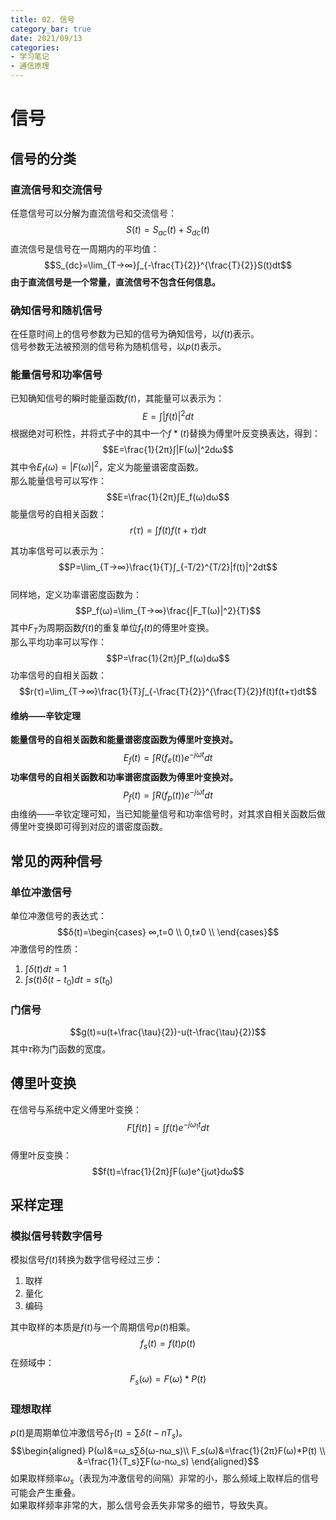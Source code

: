 ```yaml
---
title: 02. 信号
category_bar: true
date: 2021/09/13
categories: 
- 学习笔记
- 通信原理
---
```

# 信号
## 信号的分类
### 直流信号和交流信号
任意信号可以分解为直流信号和交流信号：  
$$S(t)=S_{ac}(t)+S_{dc}(t)$$
直流信号是信号在一周期内的平均值：  
$$S_{dc}=\lim_{T→∞}∫_{-\frac{T}{2}}^{\frac{T}{2}}S(t)dt$$
**由于直流信号是一个常量，直流信号不包含任何信息。**

### 确知信号和随机信号
在任意时间上的信号参数为已知的信号为确知信号，以$f(t)$表示。  
信号参数无法被预测的信号称为随机信号，以$p(t)$表示。  

### 能量信号和功率信号
已知确知信号的瞬时能量函数$f(t)$，其能量可以表示为：  
$$E=∫|f(t)|^2dt$$
根据绝对可积性，并将式子中的其中一个$f*(t)$替换为傅里叶反变换表达，得到：  
$$E=\frac{1}{2π}∫|F(ω)|^2dω$$
其中令$E_f(ω)=|F(ω)|^2$，定义为能量谱密度函数。  
那么能量信号可以写作：  
$$E=\frac{1}{2π}∫E_f(ω)dω$$
能量信号的自相关函数：  
$$r(τ)=∫f(t)f(t+τ)dt$$

其功率信号可以表示为：  
$$P=\lim_{T→∞}\frac{1}{T}∫_{-T/2}^{T/2}|f(t)|^2dt$$  
同样地，定义功率谱密度函数为：  
$$P_f(ω)=\lim_{T→∞}\frac{|F_T(ω)|^2}{T}$$
其中$F_T$为周期函数$f(t)$的重复单位$f_t(t)$的傅里叶变换。  
那么平均功率可以写作：  
$$P=\frac{1}{2π}∫P_f(ω)dω$$
功率信号的自相关函数：  
$$r(τ)=\lim_{T→∞}\frac{1}{T}∫_{-\frac{T}{2}}^{\frac{T}{2}}f(t)f(t+τ)dt$$

#### 维纳——辛钦定理
**能量信号的自相关函数和能量谱密度函数为傅里叶变换对。**  
$$E_f(t)=∫R(f_e(t))e^{-jωt}dt$$
**功率信号的自相关函数和功率谱密度函数为傅里叶变换对。**  
$$P_f(t)=∫R(f_p(t))e^{-jωt}dt$$
由维纳——辛钦定理可知，当已知能量信号和功率信号时，对其求自相关函数后做傅里叶变换即可得到对应的谱密度函数。  


## 常见的两种信号
### 单位冲激信号
单位冲激信号的表达式：  
$$δ(t)=\begin{cases} ∞,t=0 \\ 0,t≠0 \\ \end{cases}$$
冲激信号的性质：  
1. $∫δ(t)dt=1$
2. $∫s(t)δ(t-t_0)dt=s(t_0)$  

### 门信号
$$g(t)=u(t+\frac{\tau}{2})-u(t-\frac{\tau}{2})$$
其中$τ$称为门函数的宽度。  

## 傅里叶变换
在信号与系统中定义傅里叶变换：  
$$F[f(t)]=∫f(t)e^{-jω_1t}dt$$  
傅里叶反变换：  
$$f(t)=\frac{1}{2π}∫F(ω)e^{jωt}dω$$

## 采样定理
### 模拟信号转数字信号
模拟信号$f(t)$转换为数字信号经过三步：
1. 取样
2. 量化
3. 编码

其中取样的本质是$f(t)$与一个周期信号$p(t)$相乘。
$$f_s(t)=f(t)p(t)$$
在频域中：  
$$F_s(ω)=F(ω)*P(t)$$

### 理想取样
$p(t)$是周期单位冲激信号$δ_T(t)=∑δ(t-nT_s)$。
$$\begin{aligned}
    P(ω)&=ω_s∑δ(ω-nω_s)\\
    F_s(ω)&=\frac{1}{2π}F(ω)*P(t) \\
    &=\frac{1}{T_s}∑F(ω-nω_s)
\end{aligned}$$
如果取样频率$ω_s$（表现为冲激信号的间隔）非常的小，那么频域上取样后的信号可能会产生重叠。  
如果取样频率非常的大，那么信号会丢失非常多的细节，导致失真。  


